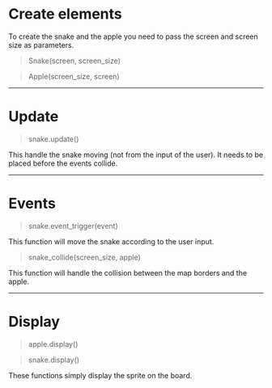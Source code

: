 <h1>Create elements</h1>

To create the snake and the apple you need to pass the screen and screen size as parameters.


> Snake(screen, screen_size)

> Apple(screen_size, screen)

<hr>

<h1> Update</h1>

> snake.update()

This handle the snake moving (not from the input of the user).
It needs to be placed before the events collide.

<hr>

<h1>Events</h1>

> snake.event_trigger(event)

This function will move the snake according to the user input.

> snake_collide(screen_size, apple)

This function will handle the collision between the map borders and the apple.

<hr>

<h1>Display</h1>

> apple.display()

> snake.display()

These functions simply display the sprite on the board.